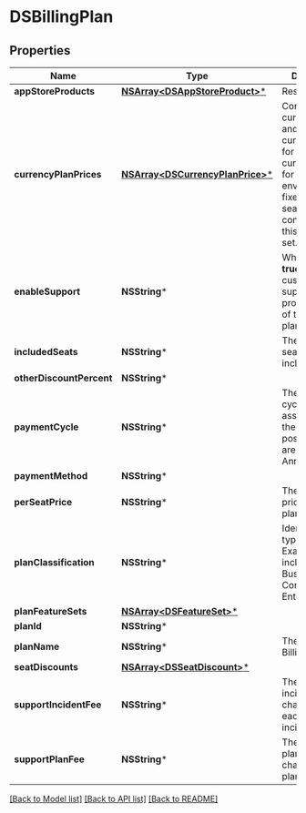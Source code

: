 # DSBillingPlan

## Properties
Name | Type | Description | Notes
------------ | ------------- | ------------- | -------------
**appStoreProducts** | [**NSArray&lt;DSAppStoreProduct&gt;***](DSAppStoreProduct.md) | Reserved: TBD | [optional] 
**currencyPlanPrices** | [**NSArray&lt;DSCurrencyPlanPrice&gt;***](DSCurrencyPlanPrice.md) | Contains the currencyCode and currencySymbol for the alternate currency values for envelopeFee, fixedFee, and seatFee that are configured for this plan feature set. | [optional] 
**enableSupport** | **NSString*** | When set to **true**, then customer support is provided as part of the account plan. | [optional] 
**includedSeats** | **NSString*** | The number of seats (users) included. | [optional] 
**otherDiscountPercent** | **NSString*** |  | [optional] 
**paymentCycle** | **NSString*** |  The payment cycle associated with the plan. The possible values are: Monthly or Annually.  | [optional] 
**paymentMethod** | **NSString*** |  | [optional] 
**perSeatPrice** | **NSString*** | The per seat price for the plan. | [optional] 
**planClassification** | **NSString*** | Identifies the type of plan. Examples include Business, Corporate, Enterprise, Free. | [optional] 
**planFeatureSets** | [**NSArray&lt;DSFeatureSet&gt;***](DSFeatureSet.md) |  | [optional] 
**planId** | **NSString*** |  | [optional] 
**planName** | **NSString*** | The name of the Billing Plan. | [optional] 
**seatDiscounts** | [**NSArray&lt;DSSeatDiscount&gt;***](DSSeatDiscount.md) |  | [optional] 
**supportIncidentFee** | **NSString*** | The support incident fee charged for each support incident. | [optional] 
**supportPlanFee** | **NSString*** | The support plan fee charged for this plan. | [optional] 

[[Back to Model list]](../README.md#documentation-for-models) [[Back to API list]](../README.md#documentation-for-api-endpoints) [[Back to README]](../README.md)


